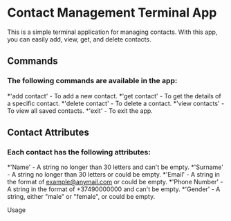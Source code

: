 # Contact Management Terminal App

This is a simple terminal application for managing contacts. With this app, you can easily add, view, get, and delete contacts.

## Commands
### The following commands are available in the app:

*'add contact' - To add a new contact.
*'get contact' - To get the details of a specific contact.
*'delete contact' - To delete a contact.
*'view contacts' - To view all saved contacts.
*'exit' - To exit the app.

## Contact Attributes
### Each contact has the following attributes:

*'Name' - A string no longer than 30 letters and can't be empty.
*'Surname' - A string no longer than 30 letters or could be empty.
*'Email' - A string in the format of example@anymail.com or could be empty.
*'Phone Number' - A string in the format of +37490000000 and can't be empty.
*'Gender' - A string, either "male" or "female", or could be empty.


Usage
